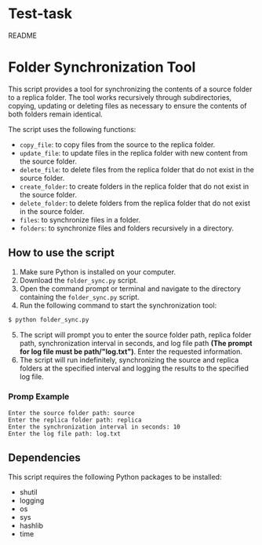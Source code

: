 # Test-task

README
# Folder Synchronization Tool

This script provides a tool for synchronizing the contents of a source folder to a replica folder. The tool works recursively through subdirectories, copying, updating or deleting files as necessary to ensure the contents of both folders remain identical.

The script uses the following functions:

* `copy_file`: to copy files from the source to the replica folder.
* `update_file`: to update files in the replica folder with new content from the source folder.
* `delete_file`: to delete files from the replica folder that do not exist in the source folder.
* `create_folder`: to create folders in the replica folder that do not exist in the source folder.
* `delete_folder`: to delete folders from the replica folder that do not exist in the source folder.
* `files`: to synchronize files in a folder.
* `folders`: to synchronize files and folders recursively in a directory.

## How to use the script

1. Make sure Python is installed on your computer.
2. Download the `folder_sync.py` script.
3. Open the command prompt or terminal and navigate to the directory containing the `folder_sync.py` script.
4. Run the following command to start the synchronization tool:
```bash
$ python folder_sync.py
```
5. The script will prompt you to enter the source folder path, replica folder path, synchronization interval in seconds, and log file path **(The prompt for log file must be path/"log.txt")**. Enter the requested information.
7. The script will run indefinitely, synchronizing the source and replica folders at the specified interval and logging the results to the specified log file.
### Promp Example
```
Enter the source folder path: source
Enter the replica folder path: replica
Enter the synchronization interval in seconds: 10
Enter the log file path: log.txt
```

## Dependencies

This script requires the following Python packages to be installed:

* shutil
* logging
* os
* sys
* hashlib
* time
